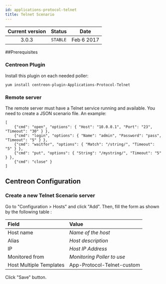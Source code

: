 ```yaml
---
id: applications-protocol-telnet
title: Telnet Scenario
---
```


| Current version | Status | Date |
| :-: | :-: | :-: |
| 3.0.3 | `STABLE` | Feb  6 2017 |

\#\#Prerequisites

### Centreon Plugin

Install this plugin on each needed poller:

``` shell
yum install centreon-plugin-Applications-Protocol-Telnet
```

### Remote server

The remote server must have a Telnet service running and available. You need to
create a JSON scenario file. An example:

    [
        {"cmd": "open", "options": { "Host": "10.0.0.1", "Port": "23", "Timeout": "30" } },
        {"cmd": "login", "options": { "Name": "admin", "Password": "pass", "Timeout": "5" } },
        {"cmd": "waitfor", "options": { "Match": "/string/", "Timeout": "5" } },
        {"cmd": "put", "options": { "String": "/mystring/", "Timeout": "5" } },
        {"cmd": "close" }
    ]

## Centreon Configuration

### Create a new Telnet Scenario server

Go to "Configuration \> Hosts" and click "Add". Then, fill the form as shown by
the following table :

| Field                   | Value                      |
| :---------------------- | :------------------------- |
| Host name               | *Name of the host*         |
| Alias                   | *Host description*         |
| IP                      | *Host IP Address*          |
| Monitored from          | *Monitoring Poller to use* |
| Host Multiple Templates | App-Protocol-Telnet-custom |

Click "Save" button.


